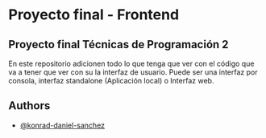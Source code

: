 
# Proyecto final - Frontend
## Proyecto final Técnicas de Programación 2
En este repositorio adicionen todo lo que tenga que ver con el código que va a tener que ver con su la interfaz de usuario. Puede ser una interfaz por consola, interfaz standalone (Aplicación local) o Interfaz web.








## Authors

- [@konrad-daniel-sanchez](https://github.com/konrad-daniel-sanchez)


